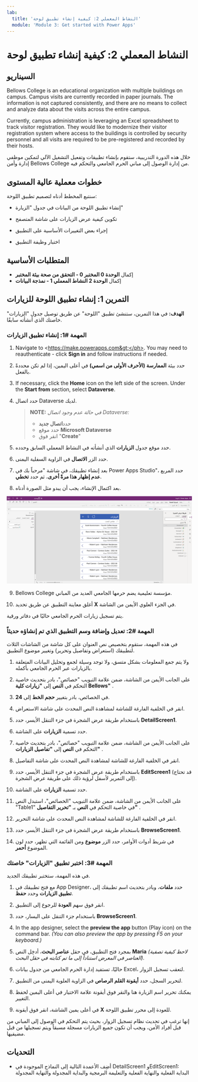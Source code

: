 ```yaml
---
lab:
  title: 'النشاط المعملي 2: كيفية إنشاء تطبيق لوحة'
  module: 'Module 3: Get started with Power Apps'
---
```


# <a name="lab-2-how-to-build-a-canvas-app"></a>النشاط المعملي 2: كيفية إنشاء تطبيق لوحة

## <a name="scenario"></a>السيناريو

Bellows College is an educational organization with multiple buildings on campus. Campus visits are currently recorded in paper journals. The information is not captured consistently, and there are no means to collect and analyze data about the visits across the entire campus.

Currently, campus administration is leveraging an Excel spreadsheet to track visitor registration. They would like to modernize their visitor registration system where access to the buildings is controlled by security personnel and all visits are required to be pre-registered and recorded by their hosts.

خلال هذه الدورة التدريبية، ستقوم بإنشاء تطبيقات وتفعيل التشغيل الآلي لتمكين موظفي إدارة وأمن Bellows College من إدارة الوصول إلى مباني الحرم الجامعي والتحكم فيه.

## <a name="high-level-lab-steps"></a>خطوات معملية عالية المستوى

سنتبع المخطط أدناه لتصميم تطبيق اللوحة:

- إنشاء تطبيق اللوحة من البيانات في جدول "الزيارة"

- تكوين كيفية عرض الزيارات على شاشة المتصفح

- إجراء بعض التغييرات الأساسية على التطبيق

- اختبار وظيفة التطبيق

## <a name="prerequisites"></a>المتطلبات الأساسية

- إكمال **الوحدة 0 المختبر 0 - التحقق من صحة بيئة المختبر**
- إكمال **الوحدة 2 النشاط المعملي 1 - نمذجة البيانات**

## <a name="exercise-1-create-visits-canvas-app"></a>التمرين 1: إنشاء تطبيق اللوحة للزيارات

**الهدف:** في هذا التمرين، ستنشئ تطبيق "اللوحة" عن طريق توصيل جدول "الزيارات" خاصتك الذي أنشأته سابقًا.

### <a name="task-1-create-the-visits-app"></a>المهمة \#1: إنشاء تطبيق الزيارات

1.  Navigate to <ph id="ph1">&lt;https://make.powerapps.com&gt;</ph>. You may need to reauthenticate - click <bpt id="p1">**</bpt>Sign in<ept id="p1">**</ept> and follow instructions if needed.

2.  حدد بيئة **الممارسة (الأحرف الأولى من اسمي)** في أعلى اليمين، إذا لم تكن محددةً بالفعل.

3.  If necessary, click the <bpt id="p1">**</bpt>Home<ept id="p1">**</ept> icon on the left side of the screen. Under the <bpt id="p1">**</bpt>Start from<ept id="p1">**</ept> section, select <bpt id="p2">**</bpt>Dataverse<ept id="p2">**</ept>.

4.  حدد اتصال Dataverse لديك.

    > **NOTE:** *في حالة عدم وجود اتصال Dataverse:*
    > - حدد**اتصال جديد**
    > - حدد موقع **Microsoft Dataverse**
    > - انقر فوق "**Create**"

5.  حدد موقع جدول **الزيارات** الذي أنشأته في النشاط المعملي السابق وحدده.

6.  حدد الزر **الاتصال** في الزاوية السفلية اليمنى.

7.  بعد إنشاء تطبيقك، في شاشة "مرحباً بك في Power Apps Studio"، حدد المربع **عدم إظهار هذا مرةً أخرى**، ثم حدد **تخطي**.

8.  بعد اكتمال الإنشاء، يجب أن يبدو مثل الصورة أدناه.

![تطبيق "اللوحة" الذي تم إنشاؤه من بيانات "الزيارة".](media/2-canvas-app-from-data.png)

9. Bellows College مؤسسة تعليمية يضم حرمها الجامعي العديد من المباني.

10. أغلق معاينة التطبيق عن طريق تحديد **X** في الجزء العلوي الأيمن من الشاشة.

يتم تسجيل زيارات الحرم الجامعي حاليًا في دفاتر ورقية.

### <a name="task-2-modify-and-theme-the-newly-created-app"></a>المهمة \#2: تعديل وإضافة وسم التطبيق الذي تم إنشاؤه حديثاً

في هذه المهمة، ستقوم بتخصيص نص العنوان على كل شاشة من الشاشات الثلاث لتطبيقك (استعراض وتفاصيل وتحرير) وتغيير موضوع التطبيق.

1.  ولا يتم جمع المعلومات بشكل متسق، ولا توجد وسيلة لجمع وتحليل البيانات المتعلقة بالزيارات عبر الحرم الجامعي بأكمله.

1.  على الجانب الأيمن من الشاشة، ضمن علامة التبويب "خصائص"، بادر بتحديث خاصية التحكم في **النص** إلى **"زيارات كلية Bellows"** .

1. في الخصائص، بادر بتغيير **حجم الخط** إلى **24**.

1.  انقر في الخلفية الفارغة للشاشة لمشاهدة النص المحدث على شاشة الاستعراض.

1.  باستخدام طريقة عرض الشجرة في جزء التنقل الأيسر، حدد **DetailScreen1**.

1.  حدد تسمية **الزيارات** على الشاشة.

1.  على الجانب الأيمن من الشاشة، ضمن علامة التبويب "خصائص"، بادر بتحديث خاصية التحكم في **النص** إلى **"تفاصيل الزيارات"** .

1.  انقر في الخلفية الفارغة للشاشة لمشاهدة النص المحدث على شاشة التفاصيل.

1.  باستخدام طريقة عرض الشجرة في جزء التنقل الأيسر، حدد **EditScreen1** (قد تحتاج إلى التمرير لأسفل لرؤية ذلك على طريقة عرض الشجرة).

1.  حدد تسمية **الزيارات** على الشاشة.

1.  على الجانب الأيمن من الشاشة، ضمن علامة التبويب "الخصائص"، استبدل النص "Table1" في خاصية التحكم في **النص** بـ **"تحرير التفاصيل"** .

1.  انقر في الخلفية الفارغة للشاشة لمشاهدة النص المحدث على شاشة التحرير.

1. باستخدام طريقة عرض الشجرة في جزء التنقل الأيسر، حدد **BrowseScreen1**.

1. في شريط أدوات الأوامر، حدد الزر **موضوع** ومن القائمة التي تظهر، حدد لون الموضوع **أحمر**.

### <a name="task-3-test-your-visits-app"></a>المهمة \#3: اختبر تطبيق "الزيارات" خاصتك

في هذه المهمة، ستختبر تطبيقك الجديد.

1.  مع فتح تطبيقك في App Designer، حدد **ملفات**، وبادر بتحديث اسم تطبيقك إلى **تطبيق الزيارات** وحدد **حفظ**.

2.  انقر فوق سهم **العودة** للرجوع إلى التطبيق.

3.  باستخدام جزء التنقل على اليسار، حدد **BrowseScreen1**.

4.  In the app designer, select the <bpt id="p1">**</bpt>preview the app<ept id="p1">**</ept> button (Play icon) on the command bar. <bpt id="p1">*</bpt>(You can also preview the app by pressing F5 on your keyboard.)<ept id="p1">*</ept>

4.  بمجرد فتح التطبيق، في حقل **عناصر البحث**، أدخِل النص **Maria**
     *(لاحظ كيفية تصفية العناصر في المعرض استناداً إلى ما تم كتابته في حقل البحث).*

5.  حاليًا، تستفيد إدارة الحرم الجامعي من جدول بيانات Excel، لتعقب تسجيل الزوار.

6.  لتحرير السجل، حدد **أيقونة القلم الرصاص** في الزاوية العلوية اليمنى من التطبيق.

7.  يمكنك تحرير اسم الزيارة هنا والنقر فوق أيقونة علامة الاختيار في أعلى اليمين لحفظ التغيير.

8.  في أعلى يمين الشاشة، انقر فوق أيقونة **X** للعودة إلى محرر تطبيق اللوحة.

إنها ترغب في تحديث نظام تسجيل الزوار، بحيث يتم التحكم في الوصول إلى المباني من قبل أفراد الأمن، ويجب أن تكون جميع الزيارات مسجلة مسبقاً ويتم تسجيلها من قبل مضيفيها.

## <a name="challenges"></a>التحديات

- أضِف الأعمدة التالية إلى النماذج الموجودة في DetailScreen1 وEditScreen1: البداية الفعلية والنهاية الفعلية والتعليمة البرمجية والبداية المجدولة والنهاية المجدولة
